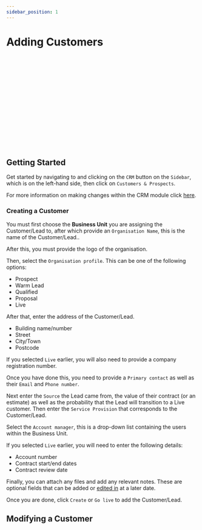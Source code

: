 ```yaml
---
sidebar_position: 1
---
```


# Adding Customers

<iframe width="426" height="240" src="" title="Creating a Customer" alt="" frameborder="0" allow="fullscreen" allowfullscreen></iframe>

## Getting Started

Get started by navigating to and clicking on the `CRM` button on the `Sidebar`, which is on the left-hand side, then click on `Customers & Prospects`.

For more information on making changes within the CRM module click [here][CRM].

### Creating a Customer

You must first choose the **Business Unit** you are assigning the Customer/Lead to, after which provide an `Organisation Name`, this is the name of the Customer/Lead..

After this, you must provide the logo of the organisation.

Then, select the `Organisation profile`. This can be one of the following options:

+ Prospect
+ Warm Lead
+ Qualified
+ Proposal
+ Live

After that, enter the address of the Customer/Lead. 

+ Building name/number
+ Street
+ City/Town
+ Postcode

If you selected `Live` earlier, you will also need to provide a company registration number. 

Once you have done this, you need to provide a `Primary contact` as well as their `Email` and `Phone number`. 

Next enter the `Source` the Lead came from, the value of their contract (or an estimate) as well as the probability that the Lead will transition to a Live customer. Then enter the `Service Provision` that corresponds to the Customer/Lead.

Select the `Account manager`, this is a drop-down list containing the users within the Business Unit.

If you selected `Live` earlier, you will need to enter the following details:

+ Account number
+ Contract start/end dates
+ Contract review date

Finally, you can attach any files and add any relevant notes. These are optional fields that can be added or [edited in][CRM] at a later date.

Once you are done, click `Create` or `Go live` to add the Customer/Lead.

## Modifying a Customer

<iframe width="426" height="240" src="" title="Managing Customers" alt="" frameborder="0" allow="fullscreen" allowfullscreen></iframe>


[CRM]: #modifying-a-customer
